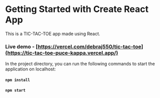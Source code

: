 # Getting Started with Create React App

This is a TIC-TAC-TOE app made using React.

### Live demo - [https://vercel.com/debraj550/tic-tac-toe](https://tic-tac-toe-puce-kappa.vercel.app/)
In the project directory, you can run the following commands to start the application on localhost:
#### `npm install`
#### `npm start`


